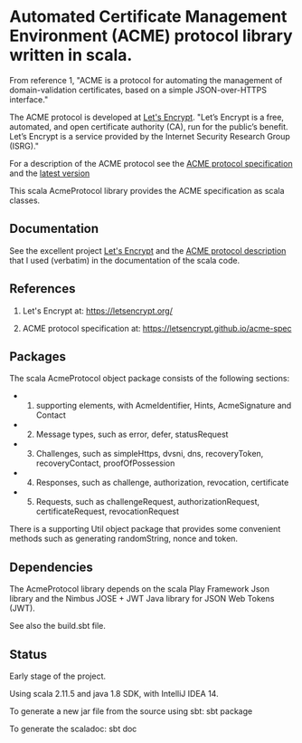 # Automated Certificate Management Environment (ACME) protocol library written in scala.

From reference 1, "ACME is a protocol for automating the management of domain-validation certificates,
based on a simple JSON-over-HTTPS interface."

The ACME protocol is developed at [Let's Encrypt](https://letsencrypt.org/). "Let’s Encrypt is a free, automated, and open certificate authority (CA), run for the public’s benefit.
Let’s Encrypt is a service provided by the Internet Security Research Group (ISRG)."

For a description of the ACME protocol see the [ACME protocol specification](https://github.com/letsencrypt/acme-spec) and
the [latest version](https://letsencrypt.github.io/acme-spec/)

This scala AcmeProtocol library provides the ACME specification as scala classes.

## Documentation

See the excellent project [Let's Encrypt](https://letsencrypt.org/) and the [ACME protocol description](https://letsencrypt.github.io/acme-spec/)
that I used (verbatim) in the documentation of the scala code.

## References

1) Let's Encrypt at: https://letsencrypt.org/

2) ACME protocol specification at: https://letsencrypt.github.io/acme-spec

## Packages

The scala AcmeProtocol object package consists of the following sections:
- 1) supporting elements, with AcmeIdentifier, Hints, AcmeSignature and Contact
- 2) Message types, such as error, defer, statusRequest
- 3) Challenges, such as simpleHttps, dvsni, dns, recoveryToken, recoveryContact, proofOfPossession
- 4) Responses, such as challenge, authorization, revocation, certificate
- 5) Requests, such as challengeRequest, authorizationRequest, certificateRequest, revocationRequest

There is a supporting Util object package that provides some convenient methods such as generating
randomString, nonce and token.

## Dependencies

The AcmeProtocol library depends on the scala Play Framework Json library and the Nimbus JOSE + JWT Java library for JSON Web Tokens (JWT).

See also the build.sbt file.

## Status

Early stage of the project.

Using scala 2.11.5 and java 1.8 SDK, with IntelliJ IDEA 14.

To generate a new jar file from the source using sbt: sbt package

To generate the scaladoc: sbt doc
